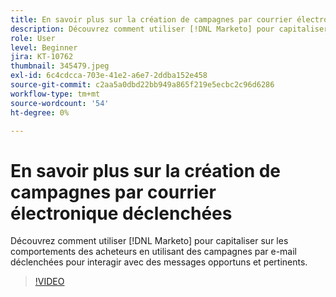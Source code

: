 ```yaml
---
title: En savoir plus sur la création de campagnes par courrier électronique déclenchées
description: Découvrez comment utiliser [!DNL Marketo] pour capitaliser sur les comportements des acheteurs en utilisant des campagnes par e-mail déclenchées pour interagir avec des messages opportuns et pertinents.
role: User
level: Beginner
jira: KT-10762
thumbnail: 345479.jpeg
exl-id: 6c4cdcca-703e-41e2-a6e7-2ddba152e458
source-git-commit: c2aa5a0dbd22bb949a865f219e5ecbc2c96d6286
workflow-type: tm+mt
source-wordcount: '54'
ht-degree: 0%

---
```


# En savoir plus sur la création de campagnes par courrier électronique déclenchées

Découvrez comment utiliser [!DNL Marketo] pour capitaliser sur les comportements des acheteurs en utilisant des campagnes par e-mail déclenchées pour interagir avec des messages opportuns et pertinents.

>[!VIDEO](https://video.tv.adobe.com/v/345479/?quality=12&learn=on)
